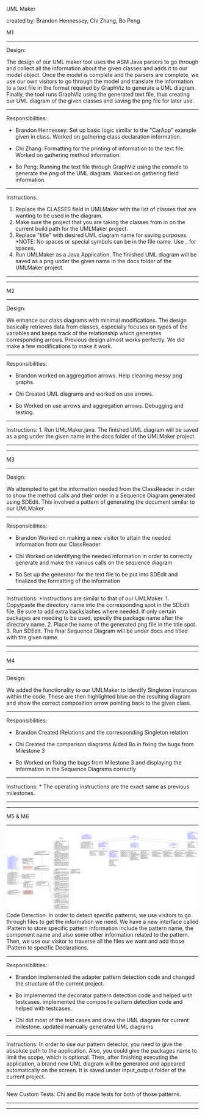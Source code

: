 UML Maker

created by: Brandon Hennessey, Chi Zhang, Bo Peng

M1

--------------------

Design:

The design of our UML maker tool uses the ASM Java parsers to go through and collect all the information about the given classes and adds it to our model object. Once the model is complete and the parsers are complete, we use our own visitors to go through the model and translate the information to a text file in the format required by GraphViz to generate a UML diagram. Finally, the tool runs GraphViz using the generated text file, thus creating our UML diagram of the given classes and saving the png file for later use.

--------------------

Responsibilities:

- Brandon Hennessey:
	Set up basic logic similar to the "CarApp" example given in class.
	Worked on gathering class declaration information.
	
- Chi Zhang:
	Formatting for the printing of information to the text file.
	Worked on gathering method information.
	
- Bo Peng:
	Running the text file through GraphViz using the console to generate the png of the UML diagram.
	Worked on gathering field information.
	
--------------------

Instructions:

1. Replace the CLASSES field in UMLMaker with the list of classes that are wanting to be used in the diagram.
2. Make sure the project that you are taking the classes from in on the current build path for the UMLMaker project.
3. Replace "title" with desired UML diagram name for saving purposes.
	*NOTE: No spaces or special symbols can be in the file name. Use _ for spaces.
4. Run UMLMaker as a Java Application. The finished UML diagram will be saved as a png under the given name in the docs folder of the UMLMaker project.

--------------------
--------------------

M2

--------------------

Design:

We enhance  our class diagrams with minimal modifications. The design basically retrieves data from classes, especially focuses on types of the variables and keeps track of the relationship which generates corresponding arrows. Previous design almost works perfectly. We did make a few modifications to make it work.

--------------------

Responsibilities:

- Brandon
	worked on aggregation arrows. Help cleaning messy png graphs.
	
- Chi
	Created UML diagrams and worked on use arrows.
	
- Bo
	Worked on use arrows and aggregation arrows. Debugging and testing.
	
--------------------

Instructions:
	1. Run UMLMaker.java. The finished UML diagram will be saved as a png under the given name in the docs folder of the UMLMaker project.
	
--------------------
--------------------

M3

--------------------

Design:

We attempted to get the information needed from the ClassReader in order to show the method calls and their order in a Sequence Diagram generated using SDEdit. This involved a pattern of generating the document similar to our UMLMaker.

-------------------

Responsibilities:

- Brandon
	Worked on making a new visitor to attain the needed information from our ClassReader
	
- Chi
	Worked on identifying the needed information in order to correctly generate and make the various calls on the sequence diagram
	
- Bo
	Set up the generator for the text file to be put into SDEdit and finalized the formatting of the information
	
-------------------

Instructions:
	*Instructions are similar to that of our UMLMaker.
	1. Copy/paste the directory name into the corresponding spot in the SDEdit file. Be sure to add extra backslashes where needed. If only certain packages are needing to be used, specify the package name after the directory name.
	2. Place the name of the generated png file in the title spot.
	3. Run SDEdit. The final Sequence Diagram will be under docs and titled with the given name.
	
--------------------
--------------------

M4

--------------------
Design:

We added the functionality to our UMLMaker to identify Singleton instances within the code. These are then highlighted blue on the resulting diagram and show the correct composition arrow pointing back to the given class.

--------------------

Responsibilities:

- Brandon
	Created IRelations and the corresponding Singleton relation
	
- Chi
	Created the comparison diagrams
	Aided Bo in fixing the bugs from Milestone 3
	
- Bo
	Worked on fixing the bugs from Milestone 3 and displaying the information in the Sequence Diagrams correctly
	
--------------------

Instructions:
	* The operating instructions are the exact same as previous milestones.
	
--------------------
--------------------

M5 & M6

--------------------
![alt tag](https://github.com/hennesbm/CSSE374-V0id/blob/master/docs/Project%20UML%20Clean.png)
Code Detection:
	In order to detect specific patterns, we use visitors to go through files to get the information we need. We have a new interface called IPattern to store 	specific pattern information include the pattern name, the component name and also some other information related to the pattern. Then, we use our visitor to 	traverse all the files we want and add those IPattern to specific Declarations.
	
-------------------

Responsibilities:

- Brandon 
	implemented the adapter pattern detection code and changed the structure of the current project.

- Bo 
	implemented the decorator pattern detection code and helped with testcases.
	implemented the composite pattern detection code and helped with testcases.

- Chi 
	did most of the test cases and draw the UML diagram for current milestone.
	updated manually generated UML diagrams
	
--------------------

Instructions:
	In order to use our pattern detector, you need to give the absolute path to the application. Also, you could give the packages name to limit the scope, which 	is optional. Then, after finishing executing the application, a brand new UML diagram will be generated and appeared automatically on the screen. It is saved 	under input_output folder of the current project.
	
--------------------

New Custom Tests:
Chi and Bo made tests for both of those patterns.

-------------------
-------------------